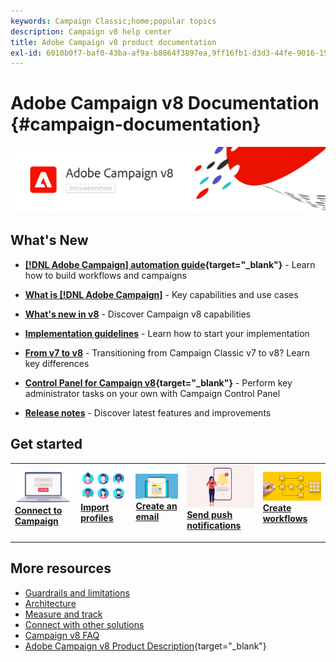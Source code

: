 ```yaml
---
keywords: Campaign Classic;home;popular topics
description: Campaign v8 help center
title: Adobe Campaign v8 product documentation
exl-id: 6010b0f7-baf0-43ba-af9a-b8864f3897ea,9ff16fb1-d3d3-44fe-9016-15abffdbc74e
---
```

# Adobe Campaign v8 Documentation {#campaign-documentation}

![](assets/banner-documentationv8.png) 

## What's New

* **[[!DNL Adobe Campaign] automation guide](https://experienceleague.adobe.com/docs/campaign/automation/home.html){target="_blank"}** - Learn how to build workflows and campaigns

* **[What is [!DNL Adobe Campaign]](start/get-started.md)** - Key capabilities and use cases

* **[What's new in v8](start/whats-new.md)** - Discover Campaign v8 capabilities

* **[Implementation guidelines](start/implement.md)**  - Learn how to start your implementation

* **[From v7 to v8](start/v7-to-v8.md)** - Transitioning from Campaign Classic v7 to v8? Learn key differences

* **[Control Panel for Campaign v8](https://experienceleague.adobe.com/docs/control-panel/using/discover-control-panel/key-features.html){target="_blank"}** - Perform key administrator tasks on your own with Campaign Control Panel

* **[Release notes](start/release-notes.md)** - Discover latest features and improvements


## Get started


<table style="table-layout:fixed"><tr style="border: 0;">
<td>
<a href="start/connect.md">
<img alt="Connect to Campaign v8" src="start/assets/do-not-localize/login.jpeg">
</a>
<div><a href="start/connect.md"><strong>Connect to Campaign</strong>
</div>
<p>
</td>
<td>
<a href="start/import.md">
<img alt="Import profiles" src="start/assets/do-not-localize/profiles.jpeg">
</a>
<div>
<a href="start/import.md"><strong>Import profiles</strong></a>
</div>
<p>
</td>
<td>
<a href="start/create-message.md">
<img alt="Create an email" src="start/assets/do-not-localize/email-design.jpeg">
</a>
<div>
<a href="start/create-message.md"><strong>Create an email</strong></a>
</div>
<p></td>
<td>
<a href="send/push.md">
<img alt="Send push notifications" src="start/assets/do-not-localize/push-send.jpeg">
</a>
<div>
<a href="send/push.md"><strong>Send push notifications</strong></a>
</div>
<p>
</td>
<td>
<a href="../automation/workflow/about-workflows.md">
<img alt="Create campaigns" src="start/assets/do-not-localize/workflow.jpeg">
</a>
<div>
<a href="../automation/workflow/about-workflows.md"><strong>Create workflows</strong></a>
</div>
<p>
</td>
</tr></table>


## More resources

* [Guardrails and limitations](start/ac-guardrails.md)
* [Architecture](architecture/architecture.md)
* [Measure and track](reporting/gs-reporting.md)
* [Connect with other solutions](connect/integration.md)
* [Campaign v8 FAQ](start/campaign-faq.md)
* [Adobe Campaign v8 Product Description](https://helpx.adobe.com/legal/product-descriptions/adobe-campaign-managed-cloud-services.html){target="_blank"}
